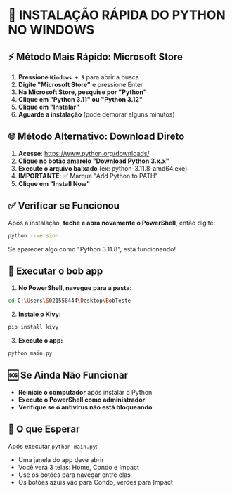 # 🐍 INSTALAÇÃO RÁPIDA DO PYTHON NO WINDOWS

## ⚡ Método Mais Rápido: Microsoft Store

1. **Pressione `Windows + S`** para abrir a busca
2. **Digite "Microsoft Store"** e pressione Enter
3. **Na Microsoft Store, pesquise por "Python"**
4. **Clique em "Python 3.11" ou "Python 3.12"**
5. **Clique em "Instalar"**
6. **Aguarde a instalação** (pode demorar alguns minutos)

## 🌐 Método Alternativo: Download Direto

1. **Acesse**: https://www.python.org/downloads/
2. **Clique no botão amarelo "Download Python 3.x.x"**
3. **Execute o arquivo baixado** (ex: python-3.11.8-amd64.exe)
4. **IMPORTANTE**: ✅ Marque "Add Python to PATH"
5. **Clique em "Install Now"**

## ✅ Verificar se Funcionou

Após a instalação, **feche e abra novamente o PowerShell**, então digite:
```bash
python --version
```

Se aparecer algo como "Python 3.11.8", está funcionando!

## 🚀 Executar o bob app

1. **No PowerShell, navegue para a pasta:**
```bash
cd C:\Users\S021558444\Desktop\BobTeste
```

2. **Instale o Kivy:**
```bash
pip install kivy
```

3. **Execute o app:**
```bash
python main.py
```

## 🆘 Se Ainda Não Funcionar

- **Reinicie o computador** após instalar o Python
- **Execute o PowerShell como administrador**
- **Verifique se o antivírus não está bloqueando**

## 📱 O que Esperar

Após executar `python main.py`:
- Uma janela do app deve abrir
- Você verá 3 telas: Home, Condo e Impact
- Use os botões para navegar entre elas
- Os botões azuis vão para Condo, verdes para Impact
